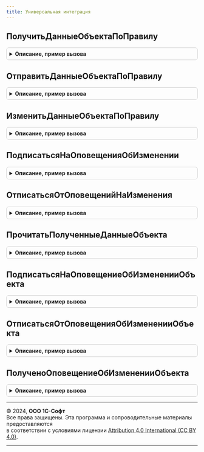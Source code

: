 ```yaml
---
title: Универсальная интеграция
---
```



## ПолучитьДанныеОбъектаПоПравилу
<details style="margin: 1em 0; padding: 0.5em; border: 1px solid #ccc; border-radius: 6px;">

<summary style="font-weight: bold; cursor: pointer;">Описание, пример вызова</summary>

```bsl

// Возвращает данные объекта из Менеджера сервиса по правилу трансляции.
// @skip-warning ПустойМетод - особенность реализации.
//
// Параметры:
//  ИдентификаторПравила - Строка - идентификатор правила трансляции с типом "Чтение".
//  КлючОбъекта - Строка, Число - ключ объекта, определенный в правиле.
//
// Возвращаемое значение:
//  Структура -- данные объекта или Неопределено, если данные не получены:
// * Поле - Произвольный - произвольный состав полей.
Функция ПолучитьДанныеОбъектаПоПравилу(ИдентификаторПравила, КлючОбъекта) Экспорт
```

Пример вызова
```bsl
Результат = УниверсальнаяИнтеграция.ПолучитьДанныеОбъектаПоПравилу(ИдентификаторПравила, КлючОбъекта) 
```
</details>

## ОтправитьДанныеОбъектаПоПравилу
<details style="margin: 1em 0; padding: 0.5em; border: 1px solid #ccc; border-radius: 6px;">

<summary style="font-weight: bold; cursor: pointer;">Описание, пример вызова</summary>

```bsl

// Отправляет данные в Менеджер сервиса.
// @skip-warning ПустойМетод - особенность реализации.
//
// Параметры:
//  ИдентификаторПравила - Строка - идентификатор правила трансляции с типом "Загрузка".
//  Данные - Структура - данные для отправки в менеджер сервиса:
//   * Поле - Произвольный - произвольный состав полей, определенный у универсальном объекте.
//
// Возвращаемое значение:
//  Структура - результат выполнения запроса:
//  * КодСостояния - Число - код состояния ответа.
//  * ТелоОтвета - Строка - тело ответа в виде строки.
//  * ДанныеОтвета - Неопределено, Структура - данные объекта или Неопределено, если данные не получены:
//    ** Поле - Произвольный - произвольный состав полей, если ответ содержит заголовок
//    						   "Content-Type: application/json" возвращается Структура.
Функция ОтправитьДанныеОбъектаПоПравилу(ИдентификаторПравила, Данные = Неопределено) Экспорт
```

Пример вызова
```bsl
Результат = УниверсальнаяИнтеграция.ОтправитьДанныеОбъектаПоПравилу(ИдентификаторПравила, Данные);
```
</details>

## ИзменитьДанныеОбъектаПоПравилу
<details style="margin: 1em 0; padding: 0.5em; border: 1px solid #ccc; border-radius: 6px;">

<summary style="font-weight: bold; cursor: pointer;">Описание, пример вызова</summary>

```bsl

// Изменяет объект в Менеджере сервиса по правилу трансляции.
// @skip-warning ПустойМетод - особенность реализации.
//
// Параметры:
//  ИдентификаторПравила - Строка - идентификатор правила трансляции с типом "Загрузка".
//  КлючОбъекта - Строка, Число - ключ объекта, определенный в правиле.
//  Данные - Структура - данные для отправки в менеджер сервиса.
//   * Поле - Произвольный - произвольный состав полей, определенный у универсальном объекте.
//
// Возвращаемое значение:
//  Структура - данные ответа:
//  * КодСостояния - Число - код состояния ответа.
//  * ТелоОтвета - Строка - тело ответа.
//  * ДанныеОтвета - Неопределено, Структура - данные объекта или Неопределено, если данные не получены:
//    ** Поле - Произвольный - произвольный состав полей, если ответ содержит заголовок
//    						   "Content-Type: application/json" возвращается Структура.
Функция ИзменитьДанныеОбъектаПоПравилу(ИдентификаторПравила, КлючОбъекта, Данные = Неопределено) Экспорт
```

Пример вызова
```bsl
Результат = УниверсальнаяИнтеграция.ИзменитьДанныеОбъектаПоПравилу(ИдентификаторПравила, КлючОбъекта, Данные);
```
</details>

## ПодписатьсяНаОповещенияОбИзменении
<details style="margin: 1em 0; padding: 0.5em; border: 1px solid #ccc; border-radius: 6px;">

<summary style="font-weight: bold; cursor: pointer;">Описание, пример вызова</summary>

```bsl

// Метод позволяет подписаться на оповещения об изменении объектов в менеджере сервиса по правилам тарансляции.
// @skip-warning ПустойМетод - особенность реализации.
//
// Параметры:
//  ИдентификаторПравила - Строка - идентификатор правила трансляции.
//  КлючОбъекта - Строка - ключ объекта интеграции на обновления которого подписываемся.
//
Процедура ПодписатьсяНаОповещенияОбИзменении(ИдентификаторПравила, КлючОбъекта) Экспорт
```

Пример вызова
```bsl
УниверсальнаяИнтеграция.ПодписатьсяНаОповещенияОбИзменении(ИдентификаторПравила, КлючОбъекта) 
```
</details>

## ОтписатьсяОтОповещенийНаИзменения
<details style="margin: 1em 0; padding: 0.5em; border: 1px solid #ccc; border-radius: 6px;">

<summary style="font-weight: bold; cursor: pointer;">Описание, пример вызова</summary>

```bsl

// Метод позволяет отписаться от оповещений об изменении объектов в менеджере сервиса по правилам трансляции.
// @skip-warning ПустойМетод - особенность реализации.
//
// Параметры:
//  ИдентификаторПравила - Строка - идентификатор правила трансляции
//  КлючОбъекта - Строка - ключ объекта, по которому отписываемся от оповещений об обновлениях.
//
Процедура ОтписатьсяОтОповещенийНаИзменения(ИдентификаторПравила, КлючОбъекта) Экспорт
```

Пример вызова
```bsl
УниверсальнаяИнтеграция.ОтписатьсяОтОповещенийНаИзменения(ИдентификаторПравила, КлючОбъекта) 
```
</details>

## ПрочитатьПолученныеДанныеОбъекта
<details style="margin: 1em 0; padding: 0.5em; border: 1px solid #ccc; border-radius: 6px;">

<summary style="font-weight: bold; cursor: pointer;">Описание, пример вызова</summary>

```bsl

// Функция позволяет прочитать полученные данные объекта по ключу полученных данных.
// @skip-warning ПустойМетод - особенность реализации.
//
// Параметры:
//  ИдентификаторПравила - Строка - идентификатор правила трансляции.
//  КлючОбъекта - Строка - ключ объекта.
//
// Возвращаемое значение:
//   Структура - прочитанные полученные данные объекта:
//   * Поле - Произвольный - произвольный состав полей, определенный у универсальном объекте.
//
Функция ПрочитатьПолученныеДанныеОбъекта(ИдентификаторПравила, КлючОбъекта) Экспорт
```

Пример вызова
```bsl
Результат = УниверсальнаяИнтеграция.ПрочитатьПолученныеДанныеОбъекта(ИдентификаторПравила, КлючОбъекта) 
```
</details>

## ПодписатьсяНаОповещениеОбИзмененииОбъекта
<details style="margin: 1em 0; padding: 0.5em; border: 1px solid #ccc; border-radius: 6px;">

<summary style="font-weight: bold; cursor: pointer;">Описание, пример вызова</summary>

```bsl

// Метод позволяет подписаться на оповещения об изменении объектов в менеджере сервиса.
// @skip-warning ПустойМетод - особенность реализации.
//
// Параметры:
//  ТипОбъекта - Строка
//  ИдентификаторОбъекта - УникальныйИдентификатор
Процедура ПодписатьсяНаОповещениеОбИзмененииОбъекта(ТипОбъекта, ИдентификаторОбъекта) Экспорт
```

Пример вызова
```bsl
УниверсальнаяИнтеграция.ПодписатьсяНаОповещениеОбИзмененииОбъекта(ТипОбъекта, ИдентификаторОбъекта) 
```
</details>

## ОтписатьсяОтОповещенияОбИзмененииОбъекта
<details style="margin: 1em 0; padding: 0.5em; border: 1px solid #ccc; border-radius: 6px;">

<summary style="font-weight: bold; cursor: pointer;">Описание, пример вызова</summary>

```bsl

// Метод позволяет отписаться от оповещений об изменении объектов в менеджере сервиса по правилам трансляции.
// @skip-warning ПустойМетод - особенность реализации.
//
// Параметры:
//  ТипОбъекта - Строка
//  ИдентификаторОбъекта - УникальныйИдентификатор
Процедура ОтписатьсяОтОповещенияОбИзмененииОбъекта(ТипОбъекта, ИдентификаторОбъекта) Экспорт
```

Пример вызова
```bsl
УниверсальнаяИнтеграция.ОтписатьсяОтОповещенияОбИзмененииОбъекта(ТипОбъекта, ИдентификаторОбъекта) 
```
</details>

## ПолученоОповещениеОбИзмененииОбъекта
<details style="margin: 1em 0; padding: 0.5em; border: 1px solid #ccc; border-radius: 6px;">

<summary style="font-weight: bold; cursor: pointer;">Описание, пример вызова</summary>

```bsl

// Функция позволяет проверить признак изменения объекта по типу и идентификатору объекта.
// @skip-warning ПустойМетод - особенность реализации.
//
// Параметры:
//  ТипОбъекта - Строка
//  ИдентификаторОбъекта - УникальныйИдентификатор
//
// Возвращаемое значение:
//  Булево - признак изменения объекта после последней подписки на изменение.
Функция ПолученоОповещениеОбИзмененииОбъекта(ТипОбъекта, ИдентификаторОбъекта) Экспорт
```

Пример вызова
```bsl
Результат = УниверсальнаяИнтеграция.ПолученоОповещениеОбИзмененииОбъекта(ТипОбъекта, ИдентификаторОбъекта) 
```
</details>

---

© 2024, **ООО 1С-Софт**  
Все права защищены. Эта программа и сопроводительные материалы предоставляются  
в соответствии с условиями лицензии [Attribution 4.0 International (CC BY 4.0)](https://creativecommons.org/licenses/by/4.0/legalcode).

---
